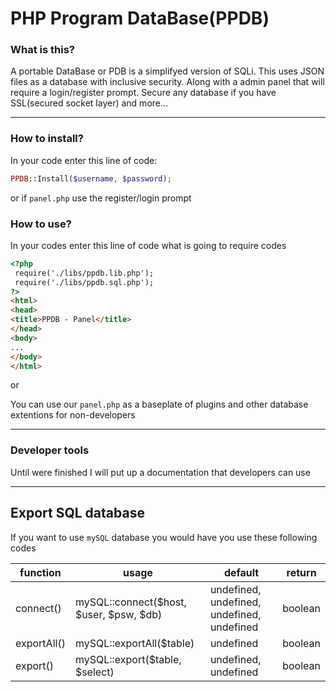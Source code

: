 # PHP Program DataBase(PPDB)

### What is this?

A portable DataBase or PDB is a simplifyed version of SQLi. This uses JSON files as a database with 
inclusive security. Along with a admin panel that will require a login/register prompt. Secure
any database if you have SSL(secured socket layer) and more...

***

### How to install?

In your code enter this line of code:
```php
PPDB::Install($username, $password);
```
or if `panel.php` use the register/login prompt


### How to use?

In your codes enter this line of code what is going to require codes
```html
<?php
 require('./libs/ppdb.lib.php');
 require('./libs/ppdb.sql.php');
?>
<html>
<head>
<title>PPDB - Panel</title>
</head>
<body>
...
</body>
</html>
```

or

You can use our `panel.php` as a baseplate of plugins and other database extentions for non-developers

***

### Developer tools

Until were finished I will put up a documentation that developers can use

***

## Export SQL database
 
 If you want to use `mySQL` database you would have you use these following codes
 
 | function | usage | default | return |
 | -------- | ----- | ------ | -------- |
 | connect()|mySQL::connect($host, $user, $psw, $db)| undefined, undefined, undefined, undefined | boolean |
 | exportAll() | mySQL::exportAll($table) | undefined | boolean |
 | export() | mySQL::export($table, $select) | undefined, undefined | boolean |
 
